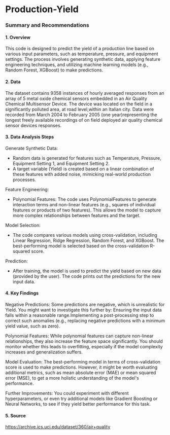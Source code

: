 # Production-Yield

### Summary and Recommendations

#### 1. Overview

This code is designed to predict the yield of a production line based on various input parameters, such as temperature, pressure, and equipment settings. The process involves generating synthetic data, applying feature engineering techniques, and utilizing machine learning models (e.g., Random Forest, XGBoost) to make predictions.

#### 2. Data

The dataset contains 9358 instances of hourly averaged responses from an array of 5 metal oxide chemical sensors embedded in an Air Quality Chemical Multisensor Device. The device was located on the field in a significantly polluted area, at road level,within an Italian city. Data were recorded from March 2004 to February 2005 (one year)representing the longest freely available recordings of on field deployed air quality chemical sensor devices responses. 

#### 3. Data Analysis Steps

Generate Synthetic Data:

- Random data is generated for features such as Temperature, Pressure, Equipment Setting 1, and Equipment Setting 2.
- A target variable (Yield) is created based on a linear combination of these features with added noise, mimicking real-world production processes.

Feature Engineering:

- Polynomial Features: The code uses PolynomialFeatures to generate interaction terms and non-linear features (e.g., squares of individual features or products of two features). This allows the model to capture more complex relationships between features and the target.

Model Selection:

- The code compares various models using cross-validation, including Linear Regression, Ridge Regression, Random Forest, and XGBoost. The best-performing model is selected based on the cross-validation R-squared score.

Prediction:

- After training, the model is used to predict the yield based on new data (provided by the user). The code prints out the predictions for the new input data.

#### 4. Key Findings
      
Negative Predictions: Some predictions are negative, which is unrealistic for Yield. You might want to investigate this further by: Ensuring the input data falls within a reasonable range.Implementing a post-processing step to correct such anomalies (e.g., replacing negative predictions with a minimum yield value, such as zero).

Polynomial Features: While polynomial features can capture non-linear relationships, they also increase the feature space significantly. You should monitor whether this leads to overfitting, especially if the model complexity increases and generalization suffers.

Model Evaluation: The best-performing model in terms of cross-validation score is used to make predictions. However, it might be worth evaluating additional metrics, such as mean absolute error (MAE) or mean squared error (MSE), to get a more holistic understanding of the model's performance.

Further Improvements: You could experiment with different hyperparameters, or even try additional models like Gradient Boosting or Neural Networks, to see if they yield better performance for this task.

#### 5. Source

https://archive.ics.uci.edu/dataset/360/air+quality
